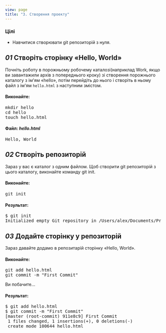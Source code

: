 ```yaml
---
view: page
title: "3. Створення проекту"
---
```


<h3>Цілі</h3>

<ul><li>Навчитися створювати git репозиторій з нуля.</li></ul>

<h2><em>01</em> Створіть сторінку «Hello, World»</h2>

<p>Почніть роботу в порожньому робочему каталозі(наприклад Work, якщо ви завантажили архів з попереднього кроку) зі створення порожнього каталогу з ім'ям «hello», потім перейдіть до нього і створіть в ньому файл з ім'ям <code>hello.html</code> з наступним змістом.</p>

<h4 class="h4-pre">Виконайте:</h4>

<pre class="instructions">mkdir hello
cd hello
touch hello.html</pre>

<h4 class="h4-pre">Файл: <em>hello.html</em></h4>

<pre class="file">Hello, World</pre>

<h2><em>02</em> Створіть репозиторій</h2>

<p>Зараз у вас є каталог з одним файлом. Щоб створити git репозиторій з цього каталогу, виконайте команду git init.</p>

<h4 class="h4-pre">Виконайте:</h4>

<pre class="instructions">git init</pre>

<h4 class="h4-pre">Результат:</h4>

<pre class="sample">$ git init
Initialized empty Git repository in /Users/alex/Documents/Presentations/githowto/auto/hello/.git/
</pre>

<h2><em>03</em> Додайте сторінку у репозиторій</h2>

<p>Зараз давайте додамо в репозитарій сторінку «Hello, World».</p>

<h4 class="h4-pre">Виконайте:</h4>

<pre class="instructions">git add hello.html
git commit -m "First Commit"</pre>

<p>Ви побачите…</p>

<h4 class="h4-pre">Результат:</h4>

<pre class="sample">$ git add hello.html
$ git commit -m "First Commit"
[master (root-commit) 911e8c9] First Commit
 1 files changed, 1 insertions(+), 0 deletions(-)
 create mode 100644 hello.html</pre>
